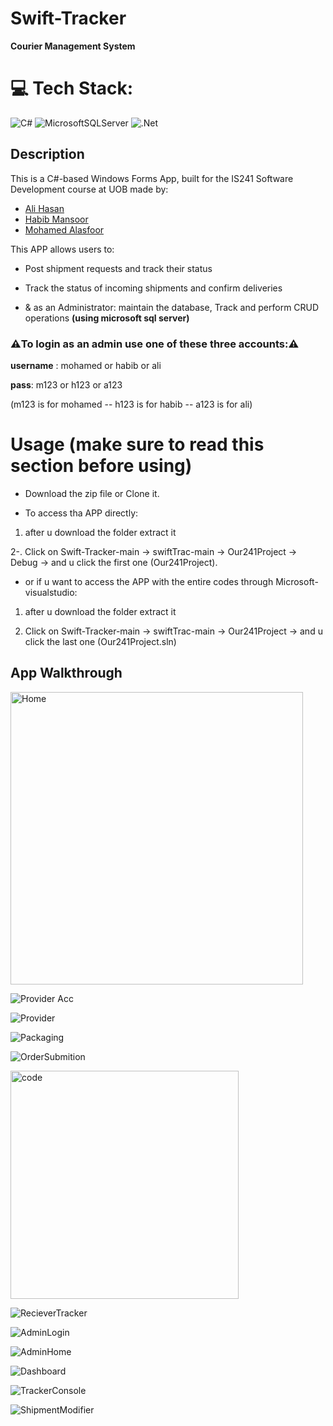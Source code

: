 # Swift-Tracker
**Courier Management System**

# 💻 Tech Stack:
![C#](https://img.shields.io/badge/c%23-%23239120.svg?style=for-the-badge&logo=csharp&logoColor=white) ![MicrosoftSQLServer](https://img.shields.io/badge/Microsoft%20SQL%20Server-CC2927?style=for-the-badge&logo=microsoft%20sql%20server&logoColor=white) ![.Net](https://img.shields.io/badge/.NET-5C2D91?style=for-the-badge&logo=.net&logoColor=white)

## Description


This is a C#-based Windows Forms App, built for the IS241 Software Development course at UOB made by:
- [Ali Hasan](https://github.com/AliHJMM)
- [Habib Mansoor](https://github.com/7abib04)
- [Mohamed Alasfoor](https://github.com/Mohamed-Alasfoor)

This APP allows users to:

- Post shipment requests and track their status

- Track the status of incoming shipments and confirm deliveries

- & as an Administrator: maintain the database, Track and perform CRUD operations **(using microsoft sql server)**

### ⚠️To login as an admin use one of these three accounts:⚠️

**username** : mohamed  or habib  or ali

**pass**: m123  or h123  or a123

(m123 is for mohamed -- h123 is for habib -- a123 is for ali)

# Usage (**make sure to read this section before using**)

- Download the zip file or Clone it.

- To access tha APP directly:

1. after u download the folder extract it 

2-. Click on Swift-Tracker-main -> swiftTrac-main -> Our241Project -> Debug -> and u click the first one (Our241Project).

- or if u want to access the APP with the entire codes through Microsoft-visualstudio:

1. after u download the folder extract it 

2. Click on Swift-Tracker-main -> swiftTrac-main -> Our241Project -> and u click the last one (Our241Project.sln)

## App Walkthrough


<img width="468" alt="Home" src="https://github.com/user-attachments/assets/f917c700-2b57-4d68-bf35-badc4d5a4401">

![Provider Acc](https://github.com/user-attachments/assets/642d640a-a65c-4304-8418-c10924622e11)

![Provider](https://github.com/user-attachments/assets/10d51321-ec0c-4a0a-8e07-03cca50938fe)

![Packaging](https://github.com/user-attachments/assets/d88db9f6-7010-4924-adca-c07c3b61fd17)

![OrderSubmition](https://github.com/user-attachments/assets/d37b2e7d-9839-4c85-8649-44749bfe2d10)

<img width="365" alt="code" src="https://github.com/user-attachments/assets/c109ce8d-074a-438a-826e-15004fb90b01">

![RecieverTracker](https://github.com/user-attachments/assets/9cb75b56-ffe9-4341-b120-effab005ac94)

![AdminLogin](https://github.com/user-attachments/assets/b0b7c678-c669-4459-8994-78eb934f56e9)

![AdminHome](https://github.com/user-attachments/assets/1dbe2d10-938c-4d49-aba5-0dca06f74ae5)

![Dashboard](https://github.com/user-attachments/assets/0925d2c4-072a-406f-a48e-13301f45da2d)

![TrackerConsole](https://github.com/user-attachments/assets/d5e7681a-781b-4f60-9717-fb6f84d2b579)

![ShipmentModifier](https://github.com/user-attachments/assets/30fc4b13-0acc-45b4-a963-d0f84afa41fb)







